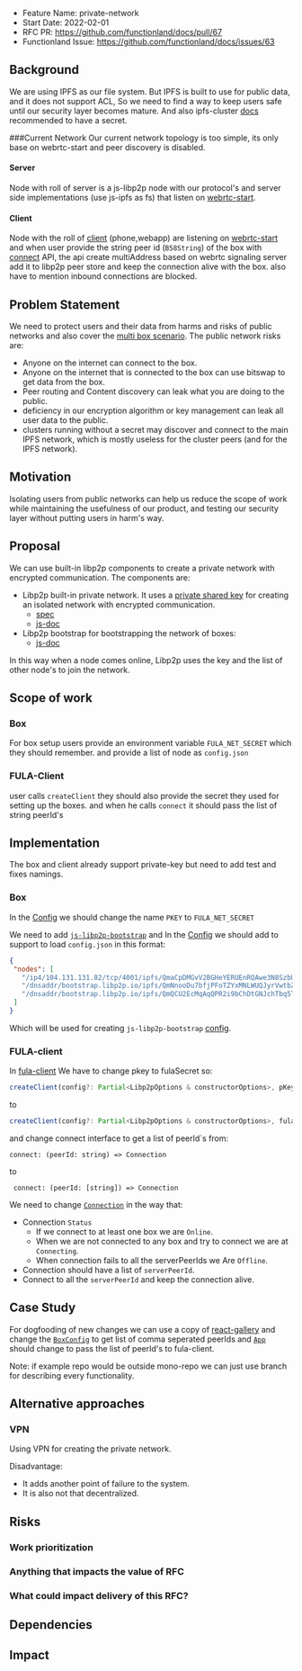 - Feature Name: private-network
- Start Date: 2022-02-01
- RFC PR: https://github.com/functionland/docs/pull/67
- Functionland Issue: https://github.com/functionland/docs/issues/63

## Background
We are using IPFS as our file system. But IPFS is built to use for public data, and it does not support ACL,
So we need to find a way to keep users safe until our security layer becomes mature. And also ipfs-cluster [docs](https://cluster.ipfs.io/documentation/guides/security/#ports-overview) recommended to have a secret.

###Current Network
Our current network topology is too simple, its only base on webrtc-start and peer discovery is disabled.
#### Server
Node with roll of server is a js-libp2p node with our protocol's and server side implementations (use js-ipfs as fs) that listen on [webrtc-start](https://github.com/functionland/fula/blob/main/libraries/fula-client/src/config.ts).

#### Client
Node with the roll of [client](https://github.com/functionland/fula/tree/main/libraries/fula-client) (phone,webapp) are listening on [webrtc-start](https://github.com/functionland/fula/blob/main/libraries/fula-client/src/config.ts) and when user provide the string peer id (`B58String`) of the box with [connect](https://docs.fx.land/api/client-instance#connect-to-box) API, the api create multiAddress based on webrtc signaling server add it to libp2p peer store and keep the connection alive with the box.
also have to mention inbound connections are blocked.


## Problem Statement
We need to protect users and their data from harms and risks of public networks and also cover the [multi box scenario](https://github.com/functionland/docs/issues/58).
The public network risks are:
- Anyone on the internet can connect to the box.
- Anyone on the internet that is connected to the box can use bitswap to get data from the box.
- Peer routing and Content discovery can leak what you are doing to the public.
- deficiency in our encryption algorithm or key management can leak all user data to the public.
- clusters running without a secret may discover and connect to the main IPFS network, which is mostly useless for the cluster peers (and for the IPFS network).

## Motivation
Isolating users from public networks can help us reduce the scope of work while maintaining the usefulness of our product, and testing our security layer without putting users in harm's way.

## Proposal
We can use built-in libp2p components to create a private network with encrypted communication.
The components are:
- Libp2p built-in private network. It uses a [private shared key](https://github.com/libp2p/js-libp2p/tree/master/src/pnet#private-shared-keys) for creating an isolated network with encrypted communication.
  - [spec](https://github.com/libp2p/specs/blob/master/pnet/Private-Networks-PSK-V1.md)
  - [js-doc](https://github.com/libp2p/js-libp2p/tree/master/src/pnet)
- Libp2p bootstrap for bootstrapping the network of boxes:
  - [js-doc](https://github.com/libp2p/js-libp2p-bootstrap)

In this way when a node comes online, Libp2p uses the key and the list of other node's to join the network.

## Scope of work
### Box
For box setup users provide an environment variable `FULA_NET_SECRET` which they should remember. and provide a list of node as `config.json`

### FULA-Client
user calls `createClient` they should also provide the secret they used for setting up the boxes. and when he calls `connect` it should pass the list of string peerId's


## Implementation
The box and client already support private-key but need to add test and fixes namings.
### Box
In the [Config](https://github.com/functionland/fula/blob/main/apps/box/src/config.ts) we should change the name `PKEY` to `FULA_NET_SECRET`

We need to add [`js-libp2p-bootstrap`](https://github.com/libp2p/js-libp2p-bootstrap)  and
In the [Config](https://github.com/functionland/fula/blob/main/apps/box/src/config.ts) we should add to support to load `config.json` in this format:

```json
{
 "nodes": [
   "/ip4/104.131.131.82/tcp/4001/ipfs/QmaCpDMGvV2BGHeYERUEnRQAwe3N8SzbUtfsmvsqQLuvuJ",
   "/dnsaddr/bootstrap.libp2p.io/ipfs/QmNnooDu7bfjPFoTZYxMNLWUQJyrVwtbZg5gBMjTezGAJN",
   "/dnsaddr/bootstrap.libp2p.io/ipfs/QmQCU2EcMqAqQPR2i9bChDtGNJchTbq5TbXJJ16u19uLTa"
 ]
}
```
Which will be used for creating `js-libp2p-bootstrap` [config](https://github.com/libp2p/js-libp2p-bootstrap).


### FULA-client
In [fula-client](https://github.com/functionland/fula/blob/main/libraries/fula-client/src/index.ts) We have to change pkey to fulaSecret so:
```ts
createClient(config?: Partial<Libp2pOptions & constructorOptions>, pKey = undefined): Promise<Fula>
```
to
```ts
createClient(config?: Partial<Libp2pOptions & constructorOptions>, fulaSecret = undefined): Promise<Fula>
```
and change connect interface to get a list of peerId`s from:
```
connect: (peerId: string) => Connection
```
to
```
 connect: (peerId: [string]) => Connection
```

We need to change [`Connection`](https://github.com/functionland/fula/blob/main/libraries/fula-client/src/connection.ts) in the way that:
- Connection `Status`
  - If we connect to at least one box we are `Online`.
  - When we are not connected to any box and try to connect we are at `Connecting`.
  - When connection fails to all the serverPeerIds we Are `Offline`.
- Connection should have a list of `serverPeerId`.
- Connect to all the `serverPeerId` and keep the connection alive.



## Case Study
For dogfooding of new changes we can use a copy of [react-gallery](https://github.com/functionland/fula/tree/main/examples/react-gallery) and change
the [`BoxConfig`](https://github.com/functionland/fula/blob/main/examples/react-gallery/src/components/BoxConfig.jsx)
to get list of comma seperated peerIds and [`App`](https://github.com/functionland/fula/blob/main/examples/react-gallery/src/App.js) should change to pass the list of peerId's to fula-client.

Note: if example repo would be outside mono-repo we can just use branch for describing every functionality.


## Alternative approaches
### VPN
Using VPN for creating the private network.

Disadvantage:
- It adds another point of failure to the system.
- It is also not that decentralized.

## Risks
### Work prioritization
### Anything that impacts the value of RFC
### What could impact delivery of this RFC?
## Dependencies
## Impact




